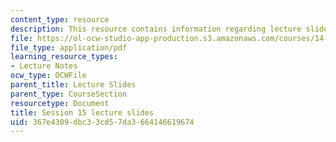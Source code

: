 ```yaml
---
content_type: resource
description: This resource contains information regarding lecture slide 15.
file: https://ol-ocw-studio-app-production.s3.amazonaws.com/courses/14-581-international-economics-i-spring-2013/367e4309dbc33cd57da3664146619674_MIT14_581S13_Lecslides15.pdf
file_type: application/pdf
learning_resource_types:
- Lecture Notes
ocw_type: OCWFile
parent_title: Lecture Slides
parent_type: CourseSection
resourcetype: Document
title: Session 15 lecture slides
uid: 367e4309-dbc3-3cd5-7da3-664146619674
---
```

